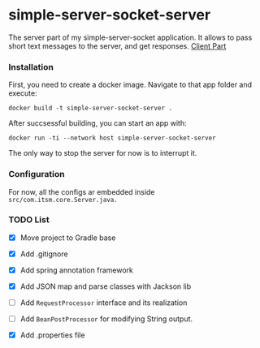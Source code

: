 # simple-server-socket-server
The server part of my simple-server-socket application. It allows to pass short text messages to the server, and get responses.
[Client Part](https://github.com/alexesmet/simple-server-socket-client)


### Installation
First, you need to create a docker image. Navigate to that app folder and execute:
```
docker build -t simple-server-socket-server .
```
After succsessful building, you can start an app with:
```
docker run -ti --network host simple-server-socket-server
```
The only way to stop the server for now is to interrupt it.


### Configuration
For now, all the configs ar embedded inside `src/com.itsm.core.Server.java.`

### TODO List
- [x] Move project to Gradle base
- [x] Add .gitignore
- [x] Add spring annotation framework
- [x] Add JSON map and parse classes with Jackson lib
- [ ] Add `RequestProcessor` interface and its realization
- [ ] Add `BeanPostProcessor` for modifying String output.
- [x] Add .properties file

